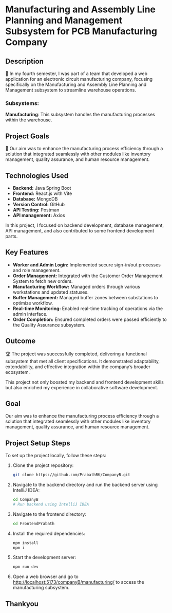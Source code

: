 # Manufacturing and Assembly Line Planning and Management Subsystem for PCB Manufacturing Company

## Description
🔧 In my fourth semester, I was part of a team that developed a web application for an electronic circuit manufacturing company, focusing specifically on the Manufacturing and Assembly Line Planning and Management subsystem to streamline warehouse operations.

### Subsystems:

**Manufacturing**: This subsystem handles the manufacturing processes within the warehouse.

## Project Goals
🎯 Our aim was to enhance the manufacturing process efficiency through a solution that integrated seamlessly with other modules like inventory management, quality assurance, and human resource management.

## Technologies Used
- **Backend:** Java Spring Boot
- **Frontend:** React.js with Vite
- **Database:** MongoDB
- **Version Control:** GitHub
- **API Testing:** Postman
- **API management:** Axios

In this project, I focused on backend development, database management, API management, and also contributed to some frontend development parts.

## Key Features
- **Worker and Admin Login:** Implemented secure sign-in/out processes and role management.
- **Order Management:** Integrated with the Customer Order Management System to fetch new orders.
- **Manufacturing Workflow:** Managed orders through various workstations and updated statuses.
- **Buffer Management:** Managed buffer zones between substations to optimize workflow.
- **Real-time Monitoring:** Enabled real-time tracking of operations via the admin interface.
- **Order Completion:** Ensured completed orders were passed efficiently to the Quality Assurance subsystem.

## Outcome
🏆 The project was successfully completed, delivering a functional subsystem that met all client specifications. It demonstrated adaptability, extendability, and effective integration within the company’s broader ecosystem.

This project not only boosted my backend and frontend development skills but also enriched my experience in collaborative software development.

## Goal

Our aim was to enhance the manufacturing process efficiency through a solution that integrated seamlessly with other modules like inventory management, quality assurance, and human resource management.


## Project Setup Steps

To set up the project locally, follow these steps:

1. Clone the project repository:

    ```bash
    git clone https://github.com/PrabathBK/CompanyB.git
    ```

2. Navigate to the backend directory and run the backend server using IntelliJ IDEA:

    ```bash
    cd CompanyB
    # Run backend using IntelliJ IDEA
    ```

3. Navigate to the frontend directory:

    ```bash
    cd FrontendPrabath
    ```

4. Install the required dependencies:

    ```bash
    npm install
    npm i
    ```

5. Start the development server:

    ```bash
    npm run dev
    ```

6. Open a web browser and go to [http://localhost:5173/companyB/manufacturing/](http://localhost:5173/companyB/manufacturing/) to access the manufacturing subsystem.


## Thankyou

